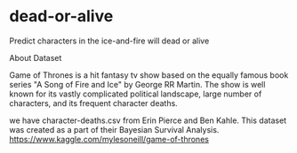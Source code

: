 # dead-or-alive
Predict characters in the ice-and-fire will dead or alive

About Dataset

Game of Thrones is a hit fantasy tv show based on the equally famous book series "A Song of Fire and Ice" by George RR Martin. The show is well known for its vastly complicated political landscape, large number of characters, and its frequent character deaths.

we have character-deaths.csv from Erin Pierce and Ben Kahle. This dataset was created as a part of their Bayesian Survival Analysis.
https://www.kaggle.com/mylesoneill/game-of-thrones



